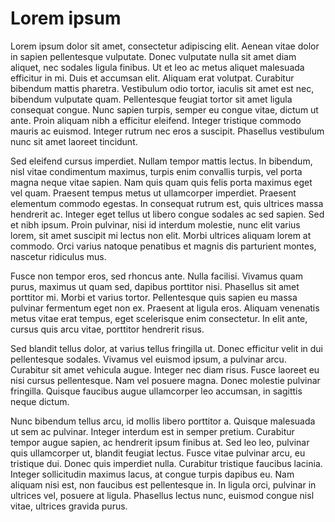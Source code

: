 # Lorem ipsum

Lorem ipsum dolor sit amet, consectetur adipiscing elit. Aenean vitae dolor in sapien pellentesque vulputate. Donec vulputate nulla sit amet diam aliquet, nec sodales ligula finibus. Ut et leo ac metus aliquet malesuada efficitur in mi. Duis et accumsan elit. Aliquam erat volutpat. Curabitur bibendum mattis pharetra. Vestibulum odio tortor, iaculis sit amet est nec, bibendum vulputate quam. Pellentesque feugiat tortor sit amet ligula consequat congue. Nunc sapien turpis, semper eu congue vitae, dictum ut ante. Proin aliquam nibh a efficitur eleifend. Integer tristique commodo mauris ac euismod. Integer rutrum nec eros a suscipit. Phasellus vestibulum nunc sit amet laoreet tincidunt.

Sed eleifend cursus imperdiet. Nullam tempor mattis lectus. In bibendum, nisl vitae condimentum maximus, turpis enim convallis turpis, vel porta magna neque vitae sapien. Nam quis quam quis felis porta maximus eget vel quam. Praesent tempus metus ut ullamcorper imperdiet. Praesent elementum commodo egestas. In consequat rutrum est, quis ultrices massa hendrerit ac. Integer eget tellus ut libero congue sodales ac sed sapien. Sed et nibh ipsum. Proin pulvinar, nisi id interdum molestie, nunc elit varius lorem, sit amet suscipit mi lectus non elit. Morbi ultrices aliquam lorem at commodo. Orci varius natoque penatibus et magnis dis parturient montes, nascetur ridiculus mus.

Fusce non tempor eros, sed rhoncus ante. Nulla facilisi. Vivamus quam purus, maximus ut quam sed, dapibus porttitor nisi. Phasellus sit amet porttitor mi. Morbi et varius tortor. Pellentesque quis sapien eu massa pulvinar fermentum eget non ex. Praesent at ligula eros. Aliquam venenatis metus vitae erat tempus, eget scelerisque enim consectetur. In elit ante, cursus quis arcu vitae, porttitor hendrerit risus.

Sed blandit tellus dolor, at varius tellus fringilla ut. Donec efficitur velit in dui pellentesque sodales. Vivamus vel euismod ipsum, a pulvinar arcu. Curabitur sit amet vehicula augue. Integer nec diam risus. Fusce laoreet eu nisi cursus pellentesque. Nam vel posuere magna. Donec molestie pulvinar fringilla. Quisque faucibus augue ullamcorper leo accumsan, in sagittis neque dictum.

Nunc bibendum tellus arcu, id mollis libero porttitor a. Quisque malesuada ut sem ac pulvinar. Integer interdum est in semper pretium. Curabitur tempor augue sapien, ac hendrerit ipsum finibus at. Sed leo leo, pulvinar quis ullamcorper ut, blandit feugiat lectus. Fusce vitae pulvinar arcu, eu tristique dui. Donec quis imperdiet nulla. Curabitur tristique faucibus lacinia. Integer sollicitudin maximus lacus, at congue turpis dapibus eu. Nam aliquam nisi est, non faucibus est pellentesque in. In ligula orci, pulvinar in ultrices vel, posuere at ligula. Phasellus lectus nunc, euismod congue nisl vitae, ultrices gravida purus.
